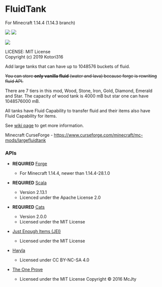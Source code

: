 # FluidTank

For Minecraft 1.14.4 (1.14.3 branch)

[![](http://cf.way2muchnoise.eu/versions/largefluidtank.svg)](https://www.curseforge.com/minecraft/mc-mods/largefluidtank)
[![](http://cf.way2muchnoise.eu/full_largefluidtank_downloads.svg)](https://www.curseforge.com/minecraft/mc-mods/largefluidtank)

[![](https://github.com/Kotori316/FluidTank/workflows/Java%20CI/badge.svg)](https://github.com/Kotori316/FluidTank/actions)


LICENSE: MIT License  
Copyright (c) 2019 Kotori316

Add large tanks that can have up to 1048576 buckets of fluid.

~~You can store **only vanilla fluid** (water and lava) because forge is rewriting fluid API.~~

There are 7 tiers in this mod, Wood, Stone, Iron, Gold, Diamond, Emerald and Star.
The capacity of wood tank is 4000 mB but star one can have 1048576000 mB.

All tanks have Fluid Capability to transfer fluid and their items also have Fluid Capability for items.

See [wiki page](https://github.com/Kotori316/FluidTank/wiki) to get more information.

Minecraft CurseForge - https://www.curseforge.com/minecraft/mc-mods/largefluidtank

### APIs

* **REQUIRED** [Forge](https://github.com/MinecraftForge/MinecraftForge)
  * For Minecraft 1.14.4, newer than 1.14.4-28.1.0

* **REQUIRED** [Scala](https://github.com/scala/scala)
  * Version 2.13.1
  * Licenced under the Apache License 2.0

* **REQUIRED** [Cats](https://github.com/typelevel/cats)
  * Version 2.0.0
  * Licensed under the MIT License

* [Just Enough Items (JEI)](https://github.com/mezz/JustEnoughItems)
  * Licensed under the MIT License

* [Hwyla](https://github.com/TehNut/HWYLA/tree/1.14_forge)
  * Licensed under CC BY-NC-SA 4.0

* [The One Prove](https://github.com/McJtyMods/TheOneProbe/tree/1.14)
  * Licensed under the MIT License Copyright © 2016 McJty
